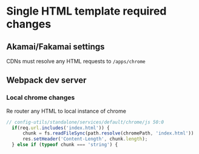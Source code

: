# Single HTML template required changes

## Akamai/Fakamai settings

CDNs must resolve any HTML requests to `/apps/chrome`

## Webpack dev server

### Local chrome changes

Re router any HTML to local instance of chrome

```js
// config-utils/standalone/services/default/chrome/js 50:0
  if(req.url.includes('index.html')) {
      chunk = fs.readFileSync(path.resolve(chromePath, 'index.html'))
      res.setHeader('Content-Length', chunk.length);
  } else if (typeof chunk === 'string') {
```
